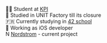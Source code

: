 👨‍🎓 Student at [KPI](https://kpi.ua/en)  
🏫 Studied in UNIT Factory till its closure  
🇫🇷 Currently studying in [42 school](https://www.42.fr/en/)  
📱 Working as iOS developer  
N [Nordstrom](https://apps.apple.com/us/app/nordstrom/id474349412?cm_sp=merch-_-corp_8416_j010438-_-freelayout_corp_p02_details&jid=j010438-8416) - current project
